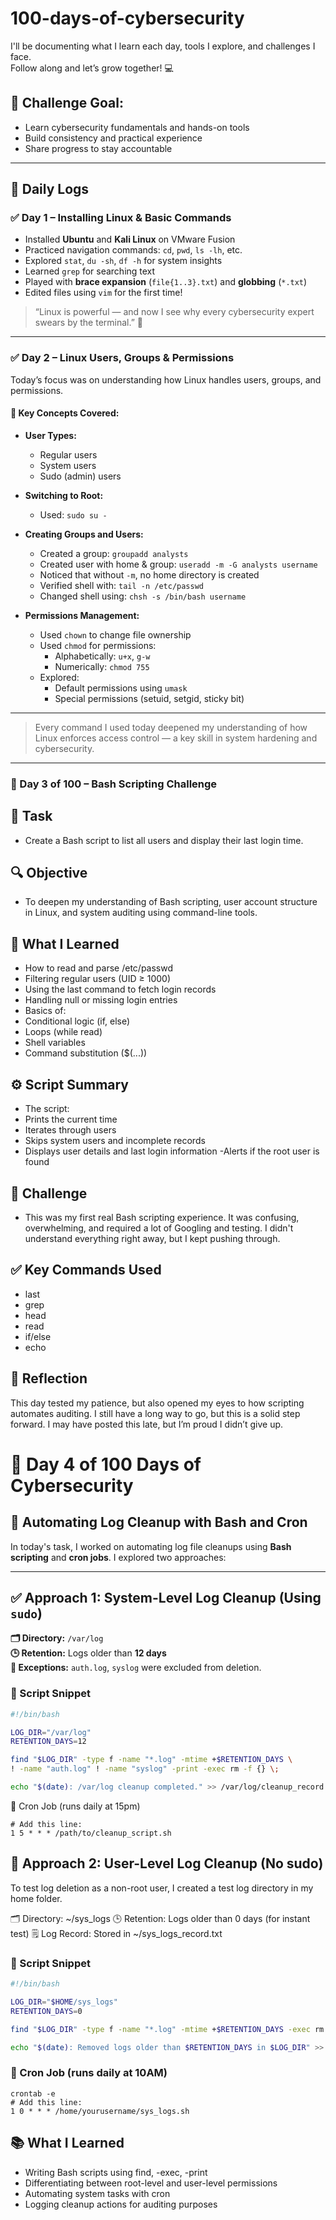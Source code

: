 # 100-days-of-cybersecurity
I'll be documenting what I learn each day, tools I explore, and challenges I face.  
Follow along and let’s grow together! 💻

## 🔰 Challenge Goal:
- Learn cybersecurity fundamentals and hands-on tools
- Build consistency and practical experience
- Share progress to stay accountable

---

## 📅 Daily Logs

### ✅ Day 1 – Installing Linux & Basic Commands
- Installed **Ubuntu** and **Kali Linux** on VMware Fusion
- Practiced navigation commands: `cd`, `pwd`, `ls -lh`, etc.
- Explored `stat`, `du -sh`, `df -h` for system insights
- Learned `grep` for searching text
- Played with **brace expansion** (`file{1..3}.txt`) and **globbing** (`*.txt`)
- Edited files using `vim` for the first time!

> “Linux is powerful — and now I see why every cybersecurity expert swears by the terminal.” 💪

---

### ✅ Day 2 – Linux Users, Groups & Permissions

Today’s focus was on understanding how Linux handles users, groups, and permissions.

#### 🧠 Key Concepts Covered:

- **User Types:**
  - Regular users
  - System users
  - Sudo (admin) users

- **Switching to Root:**
  - Used: `sudo su -`

- **Creating Groups and Users:**
  - Created a group: `groupadd analysts`
  - Created user with home & group: `useradd -m -G analysts username`
  - Noticed that without `-m`, no home directory is created
  - Verified shell with: `tail -n /etc/passwd`
  - Changed shell using: `chsh -s /bin/bash username`

- **Permissions Management:**
  - Used `chown` to change file ownership
  - Used `chmod` for permissions:
    - Alphabetically: `u+x`, `g-w`
    - Numerically: `chmod 755`
  - Explored:
    - Default permissions using `umask`
    - Special permissions (setuid, setgid, sticky bit)

---

> Every command I used today deepened my understanding of how Linux enforces access control — a key skill in system hardening and cybersecurity.

---
### 📅 Day 3 of 100 – Bash Scripting Challenge

## 🎯 Task
- Create a Bash script to list all users and display their last login time.

## 🔍 Objective
- To deepen my understanding of Bash scripting, user account structure in Linux, and system auditing using command-line tools.

## 🧠 What I Learned
- How to read and parse /etc/passwd
- Filtering regular users (UID ≥ 1000)
- Using the last command to fetch login records
- Handling null or missing login entries
- Basics of:
- Conditional logic (if, else)
- Loops (while read)
- Shell variables
- Command substitution ($(...))

## ⚙️ Script Summary
- The script:
- Prints the current time
- Iterates through users
- Skips system users and incomplete records
- Displays user details and last login information
-Alerts if the root user is found

## 🚧 Challenge
- This was my first real Bash scripting experience. It was confusing, overwhelming, and required a lot of Googling and testing. I didn't understand everything right away, but I kept pushing through.

## ✅ Key Commands Used
- last
- grep
- head
- read
- if/else
- echo

## 💬 Reflection
This day tested my patience, but also opened my eyes to how scripting automates auditing. I still have a long way to go, but this is a solid step forward. I may have posted this late, but I’m proud I didn’t give up.


# 📆 Day 4 of 100 Days of Cybersecurity

## 🔄 Automating Log Cleanup with Bash and Cron

In today's task, I worked on automating log file cleanups using **Bash scripting** and **cron jobs**. I explored two approaches:

---

## ✅ Approach 1: System-Level Log Cleanup (Using `sudo`)

**🗂️ Directory:** `/var/log`  
**🕒 Retention:** Logs older than **12 days**  
**🛑 Exceptions:** `auth.log`, `syslog` were excluded from deletion.

### 🔧 Script Snippet

```bash
#!/bin/bash

LOG_DIR="/var/log"
RETENTION_DAYS=12

find "$LOG_DIR" -type f -name "*.log" -mtime +$RETENTION_DAYS \
! -name "auth.log" ! -name "syslog" -print -exec rm -f {} \;

echo "$(date): /var/log cleanup completed." >> /var/log/cleanup_record.log

```
📅 Cron Job (runs daily at 15pm)

``` sudo crontab -e
# Add this line:
1 5 * * * /path/to/cleanup_script.sh
```

## 🧪 Approach 2: User-Level Log Cleanup (No sudo)

To test log deletion as a non-root user, I created a test log directory in my home folder.

🗂️ Directory: ~/sys_logs
🕒 Retention: Logs older than 0 days (for instant test)
🗒️ Log Record: Stored in ~/sys_logs_record.txt

### 🔧 Script Snippet
```bash
#!/bin/bash

LOG_DIR="$HOME/sys_logs"
RETENTION_DAYS=0

find "$LOG_DIR" -type f -name "*.log" -mtime +$RETENTION_DAYS -exec rm -f {} \;

echo "$(date): Removed logs older than $RETENTION_DAYS in $LOG_DIR" >> "$HOME/sys_logs_record.txt"
```
### 📅 Cron Job (runs daily at 10AM)
```
crontab -e
# Add this line:
1 0 * * * /home/yourusername/sys_logs.sh
```
## 📚 What I Learned

- Writing Bash scripts using find, -exec, -print
- Differentiating between root-level and user-level permissions
- Automating system tasks with cron
- Logging cleanup actions for auditing purposes
